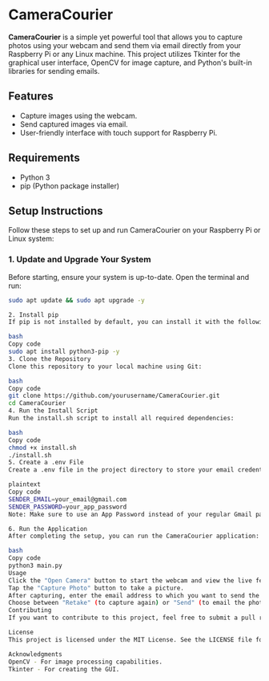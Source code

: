 # CameraCourier

**CameraCourier** is a simple yet powerful tool that allows you to capture photos using your webcam and send them via email directly from your Raspberry Pi or any Linux machine. This project utilizes Tkinter for the graphical user interface, OpenCV for image capture, and Python's built-in libraries for sending emails.

## Features

- Capture images using the webcam.
- Send captured images via email.
- User-friendly interface with touch support for Raspberry Pi.

## Requirements

- Python 3
- pip (Python package installer)

## Setup Instructions

Follow these steps to set up and run CameraCourier on your Raspberry Pi or Linux system:

### 1. Update and Upgrade Your System

Before starting, ensure your system is up-to-date. Open the terminal and run:

```bash
sudo apt update && sudo apt upgrade -y

2. Install pip
If pip is not installed by default, you can install it with the following command:

bash
Copy code
sudo apt install python3-pip -y
3. Clone the Repository
Clone this repository to your local machine using Git:

bash
Copy code
git clone https://github.com/yourusername/CameraCourier.git
cd CameraCourier
4. Run the Install Script
Run the install.sh script to install all required dependencies:

bash
Copy code
chmod +x install.sh
./install.sh
5. Create a .env File
Create a .env file in the project directory to store your email credentials. Use the following format:

plaintext
Copy code
SENDER_EMAIL=your_email@gmail.com
SENDER_PASSWORD=your_app_password
Note: Make sure to use an App Password instead of your regular Gmail password if you have 2-Step Verification enabled. App Passwords may contain spaces, so ensure you copy them exactly.

6. Run the Application
After completing the setup, you can run the CameraCourier application:

bash
Copy code
python3 main.py
Usage
Click the "Open Camera" button to start the webcam and view the live feed.
Tap the "Capture Photo" button to take a picture.
After capturing, enter the email address to which you want to send the image.
Choose between "Retake" (to capture again) or "Send" (to email the photo).
Contributing
If you want to contribute to this project, feel free to submit a pull request or create an issue for suggestions and improvements.

License
This project is licensed under the MIT License. See the LICENSE file for details.

Acknowledgments
OpenCV - For image processing capabilities.
Tkinter - For creating the GUI.
